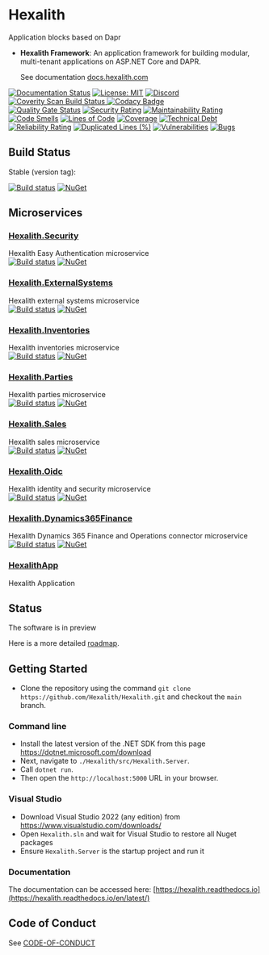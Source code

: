 # Hexalith

Application blocks based on Dapr

- __Hexalith Framework__: An application framework for building modular, multi-tenant applications on ASP.NET Core and DAPR.

  See documentation [docs.hexalith.com](https://docs.hexalith.com)

[![Documentation Status](https://readthedocs.org/projects/hexalith/badge/?version=latest)](https://hexalith.readthedocs.io/en/latest/)
[![License: MIT](https://img.shields.io/github/license/microsoft/semantic-kernel)](https://github.com/hexalith/hexalith/blob/main/LICENSE)
[![Discord](https://img.shields.io/discord/1063152441819942922?label=Discord&logo=discord&logoColor=white&color=d82679)](https://discordapp.com/channels/1102166958918610994/1102166958918610997)
<br/>
<a href="https://scan.coverity.com/projects/hexalith-hexalith">
  <img alt="Coverity Scan Build Status"
       src="https://scan.coverity.com/projects/27051/badge.svg"/>
</a>
[![Codacy Badge](https://app.codacy.com/project/badge/Grade/11d3f1af6b0f4d168552c2626d588294)](https://app.codacy.com/gh/Hexalith/Hexalith/dashboard?utm_source=gh&utm_medium=referral&utm_content=&utm_campaign=Badge_grade)
<br/>
[![Quality Gate Status](https://sonarcloud.io/api/project_badges/measure?project=Hexalith_Hexalith&metric=alert_status)](https://sonarcloud.io/summary/new_code?id=Hexalith_Hexalith)
[![Security Rating](https://sonarcloud.io/api/project_badges/measure?project=Hexalith_Hexalith&metric=security_rating)](https://sonarcloud.io/summary/new_code?id=Hexalith_Hexalith)
[![Maintainability Rating](https://sonarcloud.io/api/project_badges/measure?project=Hexalith_Hexalith&metric=sqale_rating)](https://sonarcloud.io/summary/new_code?id=Hexalith_Hexalith)
[![Code Smells](https://sonarcloud.io/api/project_badges/measure?project=Hexalith_Hexalith&metric=code_smells)](https://sonarcloud.io/summary/new_code?id=Hexalith_Hexalith)
[![Lines of Code](https://sonarcloud.io/api/project_badges/measure?project=Hexalith_Hexalith&metric=ncloc)](https://sonarcloud.io/summary/new_code?id=Hexalith_Hexalith)
[![Coverage](https://sonarcloud.io/api/project_badges/measure?project=Hexalith_Hexalith&metric=coverage)](https://sonarcloud.io/summary/new_code?id=Hexalith_Hexalith)
[![Technical Debt](https://sonarcloud.io/api/project_badges/measure?project=Hexalith_Hexalith&metric=sqale_index)](https://sonarcloud.io/summary/new_code?id=Hexalith_Hexalith)
[![Reliability Rating](https://sonarcloud.io/api/project_badges/measure?project=Hexalith_Hexalith&metric=reliability_rating)](https://sonarcloud.io/summary/new_code?id=Hexalith_Hexalith)
[![Duplicated Lines (%)](https://sonarcloud.io/api/project_badges/measure?project=Hexalith_Hexalith&metric=duplicated_lines_density)](https://sonarcloud.io/summary/new_code?id=Hexalith_Hexalith)
[![Vulnerabilities](https://sonarcloud.io/api/project_badges/measure?project=Hexalith_Hexalith&metric=vulnerabilities)](https://sonarcloud.io/summary/new_code?id=Hexalith_Hexalith)
[![Bugs](https://sonarcloud.io/api/project_badges/measure?project=Hexalith_Hexalith&metric=bugs)](https://sonarcloud.io/summary/new_code?id=Hexalith_Hexalith)

## Build Status

Stable (version tag): 

[![Build status](https://github.com/Hexalith/Hexalith/actions/workflows/hexalith_build.yml/badge.svg)](https://github.com/Hexalith/Hexalith/actions)
[![NuGet](https://img.shields.io/nuget/v/Hexalith.Extensions.svg)](https://www.nuget.org/packages/Hexalith.Extensions)

## Microservices

### [Hexalith.Security](https://github.com/Hexalith/Hexalith.Security)
Hexalith Easy Authentication microservice
<br/>
[![Build status](https://github.com/Hexalith/Hexalith.Security/actions/workflows/hexalith_build.yml/badge.svg)](https://github.com/Hexalith/Hexalith.Security/actions)
[![NuGet](https://img.shields.io/nuget/v/Hexalith.Security.Shared.svg)](https://www.nuget.org/packages/Hexalith.Security.Shared)

### [Hexalith.ExternalSystems](https://github.com/Hexalith/Hexalith.ExternalSystems)
Hexalith external systems microservice
<br/>
[![Build status](https://github.com/Hexalith/Hexalith.ExternalSystems/actions/workflows/hexalith_build.yml/badge.svg)](https://github.com/Hexalith/Hexalith.ExternalSystems/actions)
[![NuGet](https://img.shields.io/nuget/v/Hexalith.ExternalSystems.Domain.Abstractions.svg)](https://www.nuget.org/packages/Hexalith.ExternalSystems.Domain.Abstractions)

### [Hexalith.Inventories](https://github.com/Hexalith/Hexalith.Inventories)
Hexalith inventories microservice
<br/>
[![Build status](https://github.com/Hexalith/Hexalith.Inventories/actions/workflows/hexalith_build.yml/badge.svg)](https://github.com/Hexalith/Hexalith.Inventories/actions)
[![NuGet](https://img.shields.io/nuget/v/Hexalith.Inventories.Domain.Abstractions.svg)](https://www.nuget.org/packages/Hexalith.Inventories.Domain.Abstractions)

### [Hexalith.Parties](https://github.com/Hexalith/Hexalith.Parties)
Hexalith parties microservice
<br/>
[![Build status](https://github.com/Hexalith/Hexalith.Parties/actions/workflows/hexalith_build.yml/badge.svg)](https://github.com/Hexalith/Hexalith.Parties/actions)
[![NuGet](https://img.shields.io/nuget/v/Hexalith.Parties.Domain.Abstractions.svg)](https://www.nuget.org/packages/Hexalith.Parties.Domain.Abstractions)

### [Hexalith.Sales](https://github.com/Hexalith/Hexalith.Sales)
Hexalith sales microservice
<br/>
[![Build status](https://github.com/Hexalith/Hexalith.Sales/actions/workflows/hexalith_build.yml/badge.svg)](https://github.com/Hexalith/Hexalith.Sales/actions)
[![NuGet](https://img.shields.io/nuget/v/Hexalith.Sales.Domain.Abstractions.svg)](https://www.nuget.org/packages/Hexalith.Sales.Domain.Abstractions)

### [Hexalith.Oidc](https://github.com/Hexalith/Hexalith.Oidc)
Hexalith identity and security microservice
<br/>
[![Build status](https://github.com/Hexalith/Hexalith.Oidc/actions/workflows/hexalith_build.yml/badge.svg)](https://github.com/Hexalith/Hexalith.Oidc/actions)
[![NuGet](https://img.shields.io/nuget/v/Hexalith.Oidc.Shared.svg)](https://www.nuget.org/packages/Hexalith.Oidc.Shared)

### [Hexalith.Dynamics365Finance](https://github.com/Hexalith/Hexalith.Dynamics365Finance)
Hexalith Dynamics 365 Finance and Operations connector microservice
<br/>
[![Build status](https://github.com/Hexalith/Hexalith.Dynamics365Finance/actions/workflows/hexalith_build.yml/badge.svg)](https://github.com/Hexalith/Hexalith.Dynamics365Finance/actions)
[![NuGet](https://img.shields.io/nuget/v/Hexalith.Dynamics365Finance.svg)](https://www.nuget.org/packages/Hexalith.Dynamics365Finance)

### [HexalithApp](https://github.com/Hexalith/HexalithApp)
Hexalith Application
<br/>

## Status

The software is in preview

Here is a more detailed [roadmap](https://github.com/Hexalith/Hexalith/wiki/Roadmap).

## Getting Started

- Clone the repository using the command `git clone https://github.com/Hexalith/Hexalith.git` and checkout the `main` branch.

### Command line

- Install the latest version of the .NET SDK from this page <https://dotnet.microsoft.com/download>
- Next, navigate to `./Hexalith/src/Hexalith.Server`.
- Call `dotnet run`.
- Then open the `http://localhost:5000` URL in your browser.

### Visual Studio

- Download Visual Studio 2022 (any edition) from https://www.visualstudio.com/downloads/
- Open `Hexalith.sln` and wait for Visual Studio to restore all Nuget packages
- Ensure `Hexalith.Server` is the startup project and run it

### Documentation

The documentation can be accessed here: [https://hexalith.readthedocs.io](https://hexalith.readthedocs.io/en/latest/)

## Code of Conduct

See [CODE-OF-CONDUCT](./CODE-OF-CONDUCT.md)
